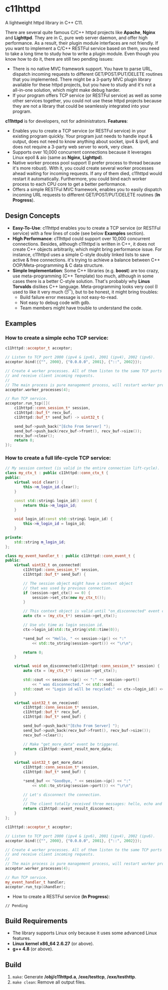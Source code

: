 # c11httpd

A lightweight httpd library in C++ C11.

There are several quite famous C/C++ httpd projects like **Apache**, **Nginx**
and **Lighttpd**. They are in C, pure web server daemon, and offer high performance.
As a result, their plugin module interfaces are not friendly. If you want to
implement a C/C++ RESTFul service based on them, you need to take a long time
to study how to write a plugin module. Even though you know how to do it,
there are still two pending issues:
- There is no native MVC framework support. You have to parse URL,
  dispatch incoming requests to different GET/POST/PUT/DELETE routines
  that you implemented. There might be a 3-party MVC plugin library available
  for these httpd projects, but you have to study and it's not a all-in-one
  solution, which might make debug harder.
- If your program offers TCP service (or RESTFul service) as well as some other
  services together, you could not use these httpd projects because they are
  not a library that could be seamlessly integrated into your program.

**c11httpd** is for developers, not for administrators. **Features**:
- Enables you to create a TCP service (or RESTFul service) in your existing
  program quickly. Your program just needs to handle input & output,
  does not need to know anything about socket, ipv4 & ipv6, and does not
  require a 3-party web server to work, very clean.
- Supports over 10,000 concurrent connections because it leverages
  Linux epoll & aio (same as **Nginx**, **Lighttpd**).
- Native worker process pool support (I prefer process to thread because
  it's more robust). With it, you could create several worker processes ahead
  waiting for incoming requests. If any of them died, c11httpd would restart
  it automatically. Furthermore, you could bind each worker process to each
  CPU core to get a better performance.
- Offers a simple RESTFul MVC framework, enables you to easily dispatch
  incoming URL requests to different GET/POST/PUT/DELETE routines (**In Progress**).

## Design Concepts

- **Easy-To-Use**: c11httpd enables you to create a TCP service (or RESTFul service)
  with a few lines of code (see below **Examples** section).
- **High Performance**: c11httpd could support over 10,000 concurrent connections.
  Besides, although c11httpd is written in C++, it does not create C++ objects
  arbitrarily, which might bring performance issue. For instance, c11httpd uses
  a simple C-style doubly linked lists to save active & free connections. it's
  trying to achieve a balance between C++ OOP/Meta-programming & C data structure.
- **Simple Implementation**: Some C++ libraries (e.g. **boost**) are too crazy,
  use meta-programming (C++ Template) too much, although in some cases
  there is a better C-style solution. That's probably why **Linus Torvalds**
  dislikes C++ language. Meta-programming looks very cool (I used to like it
  very much :sleeping:), but to be honest, it might bring troubles:
   - Build failure error message is not easy-to-read.
   - Not easy to debug code with gdb.
   - Team members might have trouble to understand the code.

## Examples

### How to create a simple echo TCP service:

```C++
c11httpd::acceptor_t acceptor;

// Listen to TCP port 2000 (ipv4 & ipv6), 2001 (ipv4), 2002 (ipv6).
acceptor.bind({{"", 2000}, {"0.0.0.0", 2001}, {"::", 2002}});

// Create 4 worker processes. All of them listen to the same TCP ports
// and receive client incoming requests.
//
// The main process is pure management process, will restart worker processes if they died.
acceptor.worker_processes(4);

// Run TCP service.
acceptor.run_tcp([](
	c11httpd::conn_session_t* session,
	c11httpd::buf_t* recv_buf,
	c11httpd::buf_t* send_buf) -> uint32_t {

	send_buf->push_back("[Echo From Server] ");
	send_buf->push_back(recv_buf->front(), recv_buf->size());
	recv_buf->clear();
	return 0;
});
```

### How to create a full life-cycle TCP service:

```C++
// My session context (is valid in the entire connection lift-cycle).
class my_ctx_t : public c11httpd::conn_ctx_t {
public:
	virtual void clear() {
		this->m_login_id.clear();
	}

	const std::string& login_id() const {
		return this->m_login_id;
	}

	void login_id(const std::string& login_id) {
		this->m_login_id = login_id;
	}

private:
	std::string m_login_id;
};

class my_event_handler_t : public c11httpd::conn_event_t {
public:
	virtual uint32_t on_connected(
		c11httpd::conn_session_t* session,
		c11httpd::buf_t* send_buf) {

		// The session object might have a context object
		// that was used by previous connection.
		if (session->get_ctx() == 0) {
			session->set_ctx(new my_ctx_t());
		}

		// This context object is valid until "on_disconnected" event completes.
		auto ctx = (my_ctx_t*) session->get_ctx();

		// Use utc time as login session id.
		ctx->login_id(std::to_string(std::time(0));

		*send_buf << "Hello, " << session->ip() << ":"
			<< std::to_string(session->port()) << "\r\n";

		return 0;
	}

	virtual void on_disconnected(c11httpd::conn_session_t* session) {
		auto ctx = (my_ctx_t*) session->get_ctx();

		std::cout << session->ip() << ":" << session->port()
			<< " was disconnected." << std::endl;
		std::cout << "Login id will be recycled:" << ctx->login_id() << std::endl;
	}

	virtual uint32_t on_received(
		c11httpd::conn_session_t* session,
		c11httpd::buf_t* recv_buf,
		c11httpd::buf_t* send_buf) {

		send_buf->push_back("[Echo From Server] ");
		send_buf->push_back(recv_buf->front(), recv_buf->size());
		recv_buf->clear();

		// Make "get_more_data" event be triggered.
		return c11httpd::event_result_more_data;
	}

	virtual uint32_t get_more_data(
		c11httpd::conn_session_t* session,
		c11httpd::buf_t* send_buf) {

		*send_buf << "Goodbye, " << session->ip() << ":"
			<< std::to_string(session->port()) << "\r\n";

		// Let's disconnect the connection.
		//
		// The client totally received three messages: hello, echo and goodbye.
		return c11httpd::event_result_disconnect;
	}
};

c11httpd::acceptor_t acceptor;

// Listen to TCP port 2000 (ipv4 & ipv6), 2001 (ipv4), 2002 (ipv6).
acceptor.bind({{"", 2000}, {"0.0.0.0", 2001}, {"::", 2002}});

// Create 4 worker processes. All of them listen to the same TCP ports
// and receive client incoming requests.
//
// The main process is pure management process, will restart worker processes if they died.
acceptor.worker_processes(4);

// Run TCP service.
my_event_handler_t handler;
acceptor.run_tcp(&handler);
```

- How to create a RESTFul service (**In Progress**):

```
// Pending
```

## Build Requirements

- The library supports Linux only because it uses some advanced Linux features.
- **Linux kernel x86_64 2.6.27** (or above).
- **g++ 4.8** (or above).

## Build

1. `make`: Generate **/obj/c11httpd.a**, **/exe/testtcp**, **/exe/testhttp**.
2. `make clean`: Remove all output files.

